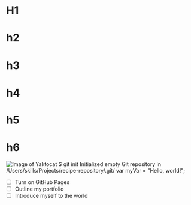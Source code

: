 # H1 
# h2
# h3
# h4
# h5
# h6
![Image of Yaktocat](https://octodex.github.com/images/yaktocat.png)
$ git init
Initialized empty Git repository in /Users/skills/Projects/recipe-repository/.git/
var myVar = "Hello, world!";
- [ ] Turn on GitHub Pages
- [ ] Outline my portfolio
- [ ] Introduce myself to the world
